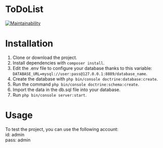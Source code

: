 ToDoList
========
[![Maintainability](https://api.codeclimate.com/v1/badges/248aa5b3dd71f950d881/maintainability)](https://codeclimate.com/github/LykaJ/todo/maintainability)

# Installation #

 1. Clone or download the project.
 2. Install dependencies with `composer install`.
 3. Edit the .env file to configure your database thanks to this variable:  `DATABASE_URL=mysql://user:pass@127.0.0.1:8889/database_name`.
 4. Create the database with `php bin/console doctrine:database:create`.
 5. Run the command `php bin/console doctrine:schema:create`.
 6. Import the data in the db.sql file into your database.
 7. Run `php bin/console server:start`.

# Usage

To test the project, you can use the following account:  
id: admin  
pass: admin

